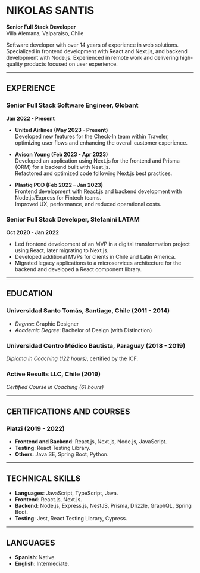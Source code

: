 # NIKOLAS SANTIS
**Senior Full Stack Developer**  
Villa Alemana, Valparaíso, Chile  

Software developer with over 14 years of experience in web solutions. Specialized in frontend development with React and Next.js, and backend development with Node.js. Experienced in remote work and delivering high-quality products focused on user experience.

---

## EXPERIENCE

### **Senior Full Stack Software Engineer, Globant**  
**Jan 2022 - Present**  

- **United Airlines (May 2023 - Present)**  
  Developed new features for the Check-In team within Traveler, optimizing user flows and enhancing the overall customer experience.

- **Avison Young (Feb 2023 - Apr 2023)**  
  Developed an application using Next.js for the frontend and Prisma (ORM) for a backend built with Nest.js.  
  Refactored and optimized code following Next.js best practices.

- **Plastiq POD (Feb 2022 – Jan 2023)**  
  Frontend development with React.js and backend development with Node.js/Express for Fintech teams.  
  Improved UX, performance, and reduced operational costs.

### **Senior Full Stack Developer, Stefanini LATAM**  
**Oct 2020 - Jan 2022**  

- Led frontend development of an MVP in a digital transformation project using React, later migrating to Next.js.
- Developed additional MVPs for clients in Chile and Latin America.
- Migrated legacy applications to a microservices architecture for the backend and developed a React component library.

---

## EDUCATION

### **Universidad Santo Tomás, Santiago, Chile (2011 - 2014)**  
- *Degree*: Graphic Designer  
- *Academic Degree*: Bachelor of Design (with Distinction)

### **Universidad Centro Médico Bautista, Paraguay (2018 - 2019)**  
*Diploma in Coaching (122 hours)*, certified by the ICF.

### **Active Results LLC, Chile (2019)**  
*Certified Course in Coaching (61 hours)*

---

## CERTIFICATIONS AND COURSES

### **Platzi (2019 - 2022)**  
- **Frontend and Backend**: React.js, Next.js, Node.js, JavaScript.
- **Testing**: React Testing Library.
- **Others**: Java SE, Spring Boot, Python.

---

## TECHNICAL SKILLS

- **Languages**: JavaScript, TypeScript, Java.
- **Frontend**: React.js, Next.js.
- **Backend**: Node.js, Express.js, NestJS, Prisma, Drizzle, GraphQL, Spring Boot.
- **Testing**: Jest, React Testing Library, Cypress.

---

## LANGUAGES

- **Spanish**: Native.
- **English**: Intermediate.

